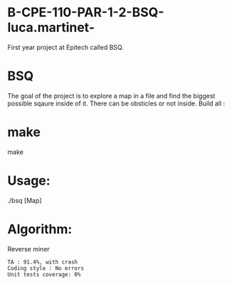 # B-CPE-110-PAR-1-2-BSQ-luca.martinet-

First year project at Epitech called BSQ. 

# BSQ

The goal of the project is to explore a map in a file and find the biggest possible sqaure inside of it. There can be obsticles or not inside.
Build all :

# make
make

# Usage:

./bsq [Map]

# Algorithm:

Reverse miner


    TA : 91.4%, with crash
    Coding style : No errors
    Unit tests coverage: 0%
